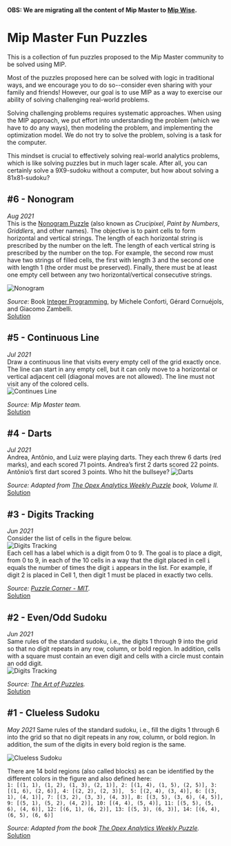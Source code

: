 **OBS: We are migrating all the content of Mip Master to [Mip Wise](https://www.mipwise.com/).**

# Mip Master Fun Puzzles
This is a collection of fun puzzles proposed to the Mip Master
community to be solved using MIP.

Most of the puzzles proposed here can be solved with logic in traditional ways,
and we encourage you to do so--consider even sharing with your family and friends!
However, our goal is to use MIP as a way to exercise our ability of solving challenging
real-world problems.

Solving challenging problems requires systematic approaches.
When using the MIP approach, we put effort into understanding the problem (which we have to 
do any ways), then modeling the problem, and implementing the optimization model. 
We do not try to solve the problem, solving is a task for the computer. 

This mindset is crucial to effectively solving real-world analytics problems, 
which is like solving puzzles but in much lager scale.
After all, you can certainly solve a 9X9-sudoku without a computer, but how about solving a 81x81-sudoku?

## #6 - Nonogram
_Aug 2021_  
This is the [Nonogram Puzzle](https://en.wikipedia.org/wiki/Nonogram) 
(also known as *Crucipixel*, *Paint by Numbers*, *Griddlers*, and other names).
The objective is to paint cells to form horizontal and vertical strings. 
The length of each horizontal string is prescribed by the number on the left.
The length of each vertical string is prescribed by the number on the top.
For example, the second row must have two strings of filled cells, the first with length 3 
and the second one with length 1 (the order must be preserved). 
Finally, there must be at least one empty cell between any two horizontal/vertical consecutive strings. 

![Nonogram](figures/6_nonogram.png)

_Source_: Book [Integer Programming](https://link.springer.com/book/10.1007/978-3-319-11008-0), by
Michele Conforti, Gérard Cornuéjols, and Giacomo Zambelli.  
[Solution](6_nonogram)

## #5 - Continuous Line
*Jul 2021*  
Draw a continuous line that visits every empty cell of the grid exactly once. 
The line can start in any empty cell, but it can only move to a horizontal or vertical 
adjacent cell (diagonal moves are not allowed). 
The line must not visit any of the colored cells.  
![Continues Line](figures/5_continuous_line.png)  

*Source: Mip Master team.*  
[Solution](5_continuous_line)

## #4 - Darts
*Jul 2021*  
Andrea, Antônio, and Luiz were playing darts. They each threw 6 darts (red marks), 
and each scored 71 points. Andrea’s first 2 darts scored 22 points. 
Antônio’s first dart scored 3 points. Who hit the bullseye?
![Darts](figures/4_darts.png)  

*Source: Adapted from [The Opex Analytics Weekly Puzzle](
https://www.amazon.com/Opex-Analytics-Weekly-Puzzle-Probability/dp/1731343647) book, Volume II.*  
[Solution](4_darts)

## #3 - Digits Tracking
*Jun 2021*  
Consider the list of cells in the figure below.  
![Digits Tracking](figures/3_digits_tracking.png)  
Each cell has a label which is a digit from 0 to 9. 
The goal is to place a digit, from 0 to 9, in each of the 10 cells in a way that the digit placed 
in cell `i` equals the number of times the digit `i` appears in the list.
For example, if digit 2 is placed in Cell 1, then digit 1 must be placed in exactly two cells.

*Source: [Puzzle Corner - MIT](https://cs.nyu.edu/~gottlieb/tr/back-issues/).*  
[Solution](3_digits_tracking)

## #2 - Even/Odd Sudoku
*Jun 2021*  
Same rules of the standard sudoku, i.e., the digits 1 through 9 into the grid so that no digit repeats 
in any row, column, or bold region. In addition, cells with a square must contain an even digit 
and cells with a circle must contain an odd digit.  
![Digits Tracking](figures/2_even_odd_sudoku.png)

*Source: [The Art of Puzzles](https://www.gmpuzzles.com/blog/2021/03/even-odd-sudoku-by-swaroop-guggilam/).*  
[Solution](2_even_odd_sudoku)

## #1 - Clueless Sudoku
*May 2021*
Same rules of the standard sudoku, i.e., fill the digits 1 through 6 into the grid so that no digit repeats 
in any row, column, or bold region. In addition, the sum of the digits in every bold region is the same.

![Clueless Sudoku](figures/1_clueless_sudoku.png)

There are 14 bold regions (also called blocks) as can be identified by the different colors in the figure and also
defined here:    
`1: [(1, 1), (1, 2), (1, 3), (2, 1)], 2: [(1, 4), (1, 5), (2, 5)], 3: [(1, 6), (2, 6)], 4: [(2, 2), (2, 3)], 
5: [(2, 4), (3, 4)], 6: [(3, 1), (4, 1)], 7: [(3, 2), (3, 3), (4, 3)], 8: [(3, 5), (3, 6), (4, 5)], 
9: [(5, 1), (5, 2), (4, 2)], 10: [(4, 4), (5, 4)], 11: [(5, 5), (5, 6), (4, 6)],
12: [(6, 1), (6, 2)], 13: [(5, 3), (6, 3)], 14: [(6, 4), (6, 5), (6, 6)]`

*Source: Adapted from the book
[The Opex Analytics Weekly Puzzle](https://www.amazon.com/Opex-Analytics-Weekly-Puzzle-Probability/dp/1731343647).*  
[Solution](1_clueless_sudoku)
